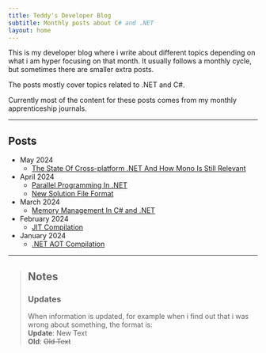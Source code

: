 ```yaml
---
title: Teddy's Developer Blog
subtitle: Monthly posts about C# and .NET
layout: home
---
```


This is my developer blog where i write about different topics depending on what i am hyper focusing on that month.
It usually follows a monthly cycle, but sometimes there are smaller extra posts.

The posts mostly cover topics related to .NET and C#.

Currently most of the content for these posts comes from my monthly apprenticeship journals.

---

## Posts
- May 2024
  - [The State Of Cross-platform .NET And How Mono Is Still Relevant](Posts/24.05/the-state-of-cross-platform-dotnet-and-how-mono-is-still-relevant)
- April 2024
  - [Parallel Programming In .NET](Posts/24.04/parallel-programming-in-dotnet)
  - [New Solution File Format](Posts/24.04/new-solution-file-format)
- March 2024
  - [Memory Management In C# and .NET](Posts/24.03/memory-management-in-csharp-and-dotnet)
- February 2024
  - [JIT Compilation](Posts/24.02/jit-compilation)
- January 2024
    - [.NET AOT Compilation](Posts/24.01/dotnet-aot-compilation)

---

> ## Notes
>
> ### Updates
> When information is updated, for example when i find out that i was wrong about something, the format is:\
> **Update**: New Text\
> **Old**: ~~Old Text~~